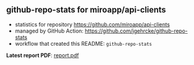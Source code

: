 ## github-repo-stats for miroapp/api-clients

- statistics for repository https://github.com/miroapp/api-clients
- managed by GitHub Action: https://github.com/jgehrcke/github-repo-stats
- workflow that created this README: `github-repo-stats`

**Latest report PDF**: [report.pdf](https://github.com/miroapp/api-clients/raw/github-repo-stats/miroapp/api-clients/latest-report/report.pdf)

